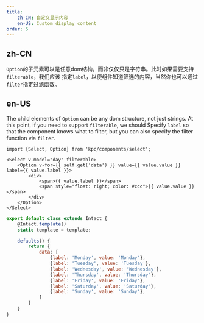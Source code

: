 ```yaml
---
title: 
    zh-CN: 自定义显示内容
    en-US: Custom display content
order: 5
---
```

## zh-CN

`Option`的子元素可以是任意dom结构，而非仅仅只是字符串。此时如果需要支持`filterable`，我们应该
指定`label`，以便组件知道筛选的内容，当然你也可以通过`filter`指定过滤函数。

## en-US

The child elements of `Option` can be any dom structure, not just strings. At this point, if you need to support `filterable`, we should
Specify `label` so that the component knows what to filter, but you can also specify the filter function via `filter`.

```vdt
import {Select, Option} from 'kpc/components/select';

<Select v-model="day" filterable>
    <Option v-for={{ self.get('data') }} value={{ value.value }} label={{ value.label }}>
        <div>
            <span>{{ value.label }}</span>
            <span style="float: right; color: #ccc">{{ value.value }}</span>
        </div>
    </Option>
</Select>
```

```js
export default class extends Intact {
    @Intact.template()
    static template = template;

    defaults() {
        return {
            data: [
                {label: 'Monday', value: 'Monday'},
                {label: 'Tuesday', value: 'Tuesday'},
                {label: 'Wednesday', value: 'Wednesday'},
                {label: 'Thursday', value: 'Thursday'},
                {label: 'Friday', value: 'Friday'},
                {label: 'Saturday', value: 'Saturday'},
                {label: 'Sunday', value: 'Sunday'},
            ]
        }
    }
}
```
